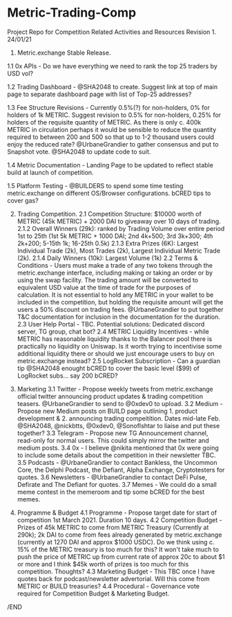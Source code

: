 # Metric-Trading-Comp
Project Repo for Competition Related Activities and Resources
Revision 1. 24/01/21


1. Metric.exchange Stable Release.

1.1 0x APIs - Do we have everything we need to rank the top 25 traders by USD vol?

1.2 Trading Dashboard - @SHA2048 to create. Suggest link at top of main page to separate dashboard page with list of Top-25 addresses?

1.3 Fee Structure Revisions - Currently 0.5%(?) for non-holders, 0% for holders of 1k METRIC. Suggest revision to 0.5% for non-holders, 0.25% for holders of the requisite quantity of METRIC. As there is only c. 400k METRIC in circulation perhaps it would be sensible to reduce the quantity required to between 200 and 500 so that up to 1-2 thousand users could enjoy the reduced rate? @UrbaneGrandier to gather consensus and put to Snapshot vote. @SHA2048 to update code to suit.

1.4 Metric Documentation - Landing Page to be updated to reflect stable build at launch of competition.

1.5 Platform Testing - @BUILDERS to spend some time testing metric.exchange on different OS/Browser configurations. bCRED tips to cover gas?


2. Trading Competition.
2.1 Competition Structure: $10000 worth of METRIC (45k METRIC) + 2000 DAI to giveaway over 10 days of trading. 
2.1.2 Overall Winners (29k): ranked by Trading Volume over entire period 1st to 25th (1st 5k METRIC + 1000 DAI; 2nd 4k+500; 3rd 3k+300; 4th 2k+200; 5-15th 1k; 16-25th 0.5k) 
2.1.3 Extra Prizes (6K): Largest Individual Trade (2k), Most Trades (2k), Largest Individual Metric Trade (2k).
2.1.4 Daily Winners (10k): Largest Volume (1k)
2.2 Terms & Conditions - Users must make a trade of any two tokens through the metric.exchange interface, including making or taking an order or by using the swap facility. The trading amount will be converted to equivalent USD value at the time of trade for the purposes of calculation. It is not essential to hold any METRIC in your wallet to be included in the competition, but holding the requisite amount will get the users a 50% discount on trading fees. @UrbaneGrandier to put together T&C documentation for inclusion in the documentation for the duration.
2.3 User Help Portal - TBC. Potential solutions: Dedicated discord server, TG group, chat bot?
2.4 METRIC Liquidity Incentives - while METRIC has reasonable liquidity thanks to the Balancer pool there is practically no liquidity on Uniswap. Is it worth trying to incentivise some additional liquidity there or should we just encourage users to buy on metric.exchange instead?
2.5 LogRocket Subscription - Can a guardian tip @SHA2048 enought bCRED to cover the basic level ($99) of LogRocket subs... say 200 bCRED?

3. Marketing
3.1 Twitter - Propose weekly tweets from metric.exchange official twitter announcing product updates & trading competition teasers. @UrbaneGrandier to send to @0xdev0 to upload.
3.2 Medium - Propose new Medium posts on BUILD page outlining 1. product development & 2. announcing trading compeitition. Dates mid-late Feb. @SHA2048, @nickbtts, @0xdev0, @SonofIshtar to liaise and put these together?
3.3 Telegram - Propose new TG Announcement channel, read-only for normal users. This could simply mirror the twitter and medium posts.
3.4 0x - I believe @nikita mentioned that 0x were going to include some details about the competition in their newsletter TBC.
3.5 Podcasts - @UrbaneGrandier to contact Bankless, the Uncommon Core, the Delphi Podcast, the Defiant, Alpha Exchange, Cryptotesters for quotes.
3.6 Newsletters - @UrbaneGrandier to contact DeFi Pulse, Defirate and The Defiant for quotes.
3.7 Memes - We could do a small meme contest in the memeroom and tip some bCRED for the best memes.

4. Programme & Budget
4.1 Programme - Propose target date for start of competition 1st March 2021. Duration 10 days.
4.2 Competition Budget - Prizes of 45k METRIC to come from METRIC Treasury (Currently at 290k); 2k DAI to come from fees already generated by metric.exchange (currently at 1270 DAI and approx $1000 USDC). Do we think using c. 15% of the METRIC treasury is too much for this? It won't take much to push the price of METRIC up from current rate of approx 20c to about $1 or more and I think $45k worth of prizes is too much for this competition. Thoughts? 
4.3 Marketing Budget - This TBC once I have quotes back for podcast/newsletter advertorial. Will this come from METRIC or BUILD treasuries?
4.4 Procedural - Governance vote required for Competition Budget & Marketing Budget. 

/END
